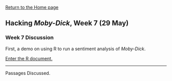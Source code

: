 [Return to the Home page](index.md)

## Hacking *Moby-Dick*, Week 7 (29 May)

### Week 7 Discussion

First, a demo on using R to run a sentiment analysis of *Moby-Dick*.

[Enter the R document.](moby-dick-sentiment.Rmd)

***

Passages Discussed.
